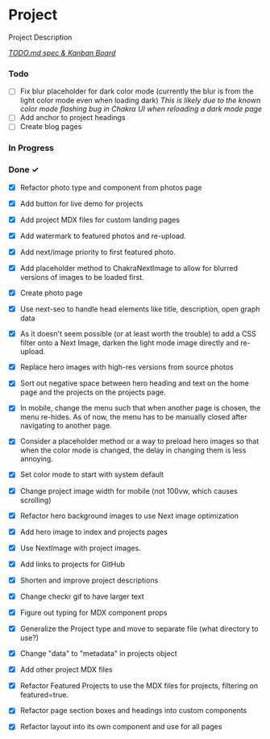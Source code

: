# Project

Project Description

<em>[TODO.md spec & Kanban Board](https://bit.ly/3fCwKfM)</em>

### Todo

- [ ] Fix blur placeholder for dark color mode (currently the blur is from the light color mode even when loading dark) *This is likely due to the known color mode flashing bug in Chakra UI when reloading a dark mode page*  
- [ ] Add anchor to project headings  
- [ ] Create blog pages  

### In Progress


### Done ✓

- [x] Refactor photo type and component from photos page  
- [x] Add button for live demo for projects  
- [x] Add project MDX files for custom landing pages  
- [x] Add watermark to featured photos and re-upload.  
- [x] Add next/image priority to first featured photo.  
- [x] Add placeholder method to ChakraNextImage to allow for blurred versions of images to be loaded first.  
- [x] Create photo page  
- [x] Use next-seo to handle head elements like title, description, open graph data  
- [x] As it doesn't seem possible (or at least worth the trouble) to add a CSS filter onto a Next Image, darken the light mode image directly and re-upload.  
- [x] Replace hero images with high-res versions from source photos  
- [x] Sort out negative space between hero heading and text on the home page and the projects on the projects page.  
- [x] In mobile, change the menu such that when another page is chosen, the menu re-hides. As of now, the menu has to be manually closed after navigating to another page.  
- [x] Consider a placeholder method or a way to preload hero images so that when the color mode is changed, the delay in changing them is less annoying.  
- [x] Set color mode to start with system default  
- [x] Change project image width for mobile (not 100vw, which causes scrolling)  
- [x] Refactor hero background images to use Next image optimization  
- [x] Add hero image to index and projects pages  
- [x] Use NextImage with project images.  
- [x] Add links to projects for GitHub  
- [x] Shorten and improve project descriptions  
- [x] Change checkr gif to have larger text  
- [x] Figure out typing for MDX component props  
- [x] Generalize the Project type and move to separate file (what directory to use?)  
- [x] Change "data" to "metadata" in projects object  
- [x] Add other project MDX files  
- [x] Refactor Featured Projects to use the MDX files for projects, filtering on featured=true.  
- [x] Refactor page section boxes and headings into custom components  
- [x] Refactor layout into its own component and use for all pages  

